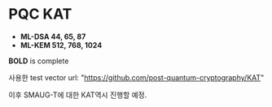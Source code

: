 # PQC KAT
* **ML-DSA 44, 65, 87**
* **ML-KEM 512, 768, 1024**

**BOLD** is complete

사용한 test vector url: "https://github.com/post-quantum-cryptography/KAT"

이후 SMAUG-T에 대한 KAT역시 진행할 예정.